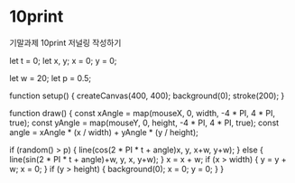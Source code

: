 # 10print
기말과제 10print 저널링 작성하기

let t = 0;
let x, y;
x = 0;
y = 0;

let w = 20;
let p = 0.5;

function setup() {
  createCanvas(400, 400);
  background(0);
  stroke(200);
}

function draw() {
      const xAngle = map(mouseX, 0, width, -4 * PI, 4 * PI, true);
      const yAngle = map(mouseY, 0, height, -4 * PI, 4 * PI, true);
      const angle = xAngle * (x / width) + yAngle * (y / height);

   if (random() > p) {
  	line(cos(2 * PI * t + angle)x, y, x+w, y+w);
  } else {
  	line(sin(2 * PI * t + angle)+w, y, x, y+w);
  }
    x = x + w;
  if (x > width) {
    y = y + w;
    x = 0;
  }
  if (y > height) {
    background(0);
    x = 0;
    y = 0;
  }
}
